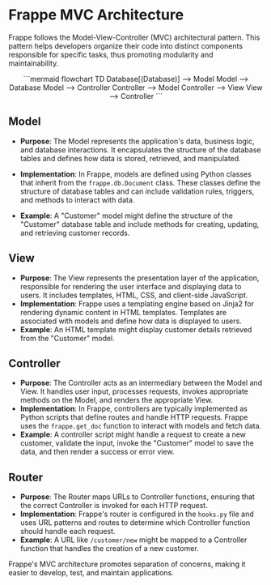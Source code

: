 # Frappe MVC Architecture

Frappe follows the Model-View-Controller (MVC) architectural pattern. This pattern helps developers organize their code into distinct components responsible for specific tasks, thus promoting modularity and maintainability.

<div style="text-align:center;">
```mermaid
flowchart TD
    Database[(Database)] --> Model
    Model --> Database
    Model --> Controller
    Controller --> Model
    Controller --> View
    View --> Controller
```
</div>

## Model

- **Purpose**: The Model represents the application's data, business logic, and database interactions. It encapsulates the structure of the database tables and defines how data is stored, retrieved, and manipulated.

- **Implementation**: In Frappe, models are defined using Python classes that inherit from the `frappe.db.Document` class. These classes define the structure of database tables and can include validation rules, triggers, and methods to interact with data.
- **Example**: A "Customer" model might define the structure of the "Customer" database table and include methods for creating, updating, and retrieving customer records.

## View

- **Purpose**: The View represents the presentation layer of the application, responsible for rendering the user interface and displaying data to users. It includes templates, HTML, CSS, and client-side JavaScript.
- **Implementation**: Frappe uses a templating engine based on Jinja2 for rendering dynamic content in HTML templates. Templates are associated with models and define how data is displayed to users.
- **Example**: An HTML template might display customer details retrieved from the "Customer" model.

## Controller

- **Purpose**: The Controller acts as an intermediary between the Model and View. It handles user input, processes requests, invokes appropriate methods on the Model, and renders the appropriate View.
- **Implementation**: In Frappe, controllers are typically implemented as Python scripts that define routes and handle HTTP requests. Frappe uses the `frappe.get_doc` function to interact with models and fetch data.
- **Example**: A controller script might handle a request to create a new customer, validate the input, invoke the "Customer" model to save the data, and then render a success or error view.

## Router

- **Purpose**: The Router maps URLs to Controller functions, ensuring that the correct Controller is invoked for each HTTP request.
- **Implementation**: Frappe's router is configured in the `hooks.py` file and uses URL patterns and routes to determine which Controller function should handle each request.
- **Example**: A URL like `/customer/new` might be mapped to a Controller function that handles the creation of a new customer.

Frappe's MVC architecture promotes separation of concerns, making it easier to develop, test, and maintain applications.
